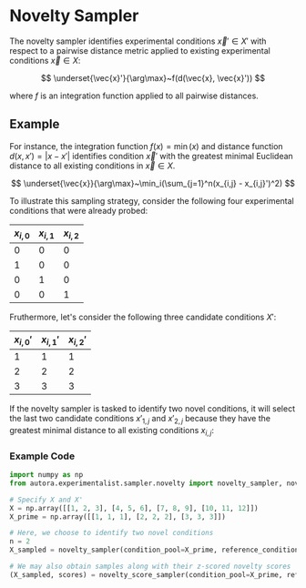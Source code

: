 # Novelty Sampler

The novelty sampler identifies experimental conditions $\vec{x}' \in X'$ with respect to
a pairwise distance metric applied to existing experimental conditions $\vec{x} \in X$:

$$
\underset{\vec{x}'}{\arg\max}~f(d(\vec{x}, \vec{x}'))
$$

where $f$ is an integration function applied to all pairwise  distances.

## Example

For instance,
the integration function $f(x)=\min(x)$ and distance function $d(x, x')=|x-x'|$ identifies
condition $\vec{x}'$ with the greatest minimal Euclidean distance to all
existing conditions in $\vec{x} \in X$.

$$
\underset{\vec{x}}{\arg\max}~\min_i(\sum_{j=1}^n(x_{i,j} - x_{i,j}')^2)
$$

To illustrate this sampling strategy, consider the following four experimental conditions that
were already probed:


| $x_{i,0}$ | $x_{i,1}$ | $x_{i,2}$ |
|-----------|-----------|-----------|
| 0         | 0         | 0         |
| 1         | 0         | 0         |
| 0         | 1         | 0         |
| 0         | 0         | 1         |

Fruthermore, let's consider the following three candidate conditions $X'$:

| $x_{i,0}'$ | $x_{i,1}'$ | $x_{i,2}'$ |
|------------|------------|------------|
| 1          | 1          | 1          |
| 2          | 2          | 2          |
| 3          | 3          | 3          |


If the novelty sampler is tasked to identify two novel conditions, it will select
the last two candidate conditions $x'_{1,j}$ and $x'_{2,j}$ because they have the greatest
minimal distance to all existing conditions $x_{i,j}$:

### Example Code
```python
import numpy as np
from autora.experimentalist.sampler.novelty import novelty_sampler, novelty_score_sampler

# Specify X and X'
X = np.array([[1, 2, 3], [4, 5, 6], [7, 8, 9], [10, 11, 12]])
X_prime = np.array([[1, 1, 1], [2, 2, 2], [3, 3, 3]])

# Here, we choose to identify two novel conditions
n = 2
X_sampled = novelty_sampler(condition_pool=X_prime, reference_conditions=X, num_samples=n)

# We may also obtain samples along with their z-scored novelty scores
(X_sampled, scores) = novelty_score_sampler(condition_pool=X_prime, reference_conditions=X, num_samples=n)
```





